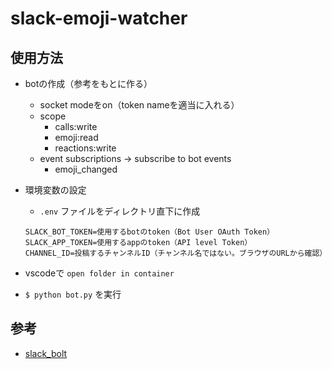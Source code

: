 # slack-emoji-watcher

## 使用方法

- botの作成（参考をもとに作る）
  - socket modeをon（token nameを適当に入れる）
  - scope
    - calls:write
    - emoji:read
    - reactions:write
  - event subscriptions -> subscribe to bot events
    - emoji_changed
- 環境変数の設定
  - `.env` ファイルをディレクトリ直下に作成

  ```text
  SLACK_BOT_TOKEN=使用するbotのtoken（Bot User OAuth Token）
  SLACK_APP_TOKEN=使用するappのtoken（API level Token）
  CHANNEL_ID=投稿するチャンネルID（チャンネル名ではない。ブラウザのURLから確認）
  ```

- vscodeで `open folder in container`
- `$ python bot.py` を実行

## 参考

- [slack_bolt](https://slack.dev/bolt-python/tutorial/getting-started)
